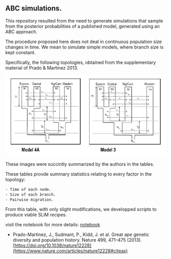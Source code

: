 ## ABC simulations.

This repository resulted from the need to generate simulations that sample from the posterior probabilities of a published model, generated using an ABC approach. 

The procedure proposed here does not deal in continuous population size changes in time. We mean to simulate simple models, where branch size is kept constant. 

Specifically, the following topologies, obtained from the supplementary material of Prado & Martinez 2013.

![image](trees_PM2013.png)


These images were succintly summarized by the authors in the tables.

These tables provde summary statistics relating to every factor in the topology:

    - Time of each node.
    - Size of each branch.
    - Pairwise migration.


From this table, with only slight modifications, we developped scripts to produce viable SLiM recipes. 

visit the notebook for more details: [notebook](https://nbviewer.jupyter.org/github/SantosJGND/SLiM/blob/master/demos_ABC/ABC_demo.ipynb)

- Prado-Martinez, J., Sudmant, P., Kidd, J. et al. Great ape genetic diversity and population history. Nature 499, 471–475 (2013). [https://doi.org/10.1038/nature12228](https://www.nature.com/articles/nature12228#citeas)
